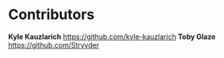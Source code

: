# Contributors

**Kyle Kauzlarich** https://github.com/kyle-kauzlarich
**Toby Glaze** https://github.com/Stryyder